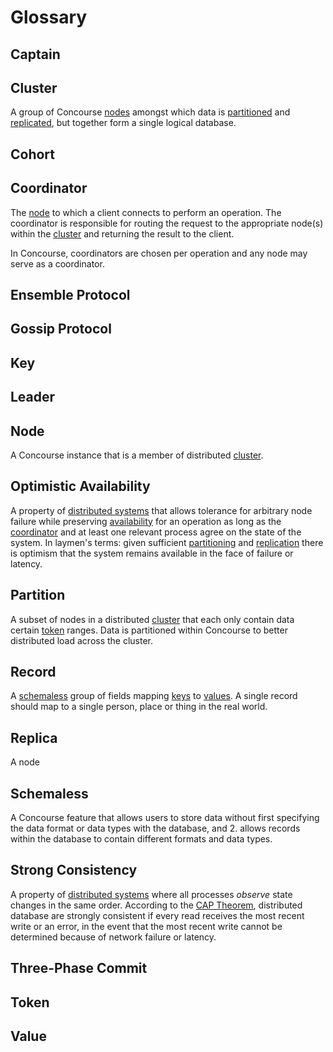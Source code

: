 # Glossary

## Captain

## Cluster
A group of Concourse [nodes](#node) amongst which data is [partitioned](#partition) and [replicated](#replica), but together form a single logical database.  

## Cohort

## Coordinator
The [node](#node) to which a client connects to perform an operation. The coordinator is responsible for routing the request to the appropriate node(s) within the [cluster](#cluster) and returning the result to the client.

In Concourse, coordinators are chosen per operation and any node may serve as a coordinator.

## Ensemble Protocol

## Gossip Protocol

## Key

## Leader

## Node
A Concourse instance that is a member of distributed [cluster](#cluster).

## Optimistic Availability
A property of [distributed systems](https://en.wikipedia.org/wiki/Distributed_computing) that allows tolerance for arbitrary node failure while preserving [availability](https://en.wikipedia.org/wiki/Availability) for an operation as long as the [coordinator](#coordinator) and at least one relevant process agree on the state of the system. In laymen's terms: given sufficient [partitioning](#partition) and [replication](#replica) there is optimism that the system remains available in the face of failure or latency.

## Partition
A subset of nodes in a distributed [cluster](#cluster) that each only contain data certain [token](#token) ranges. Data is partitioned within Concourse to better distributed load across the cluster.

## Record
A [schemaless](#schemaless) group of fields mapping [keys](#key) to [values](#value). A single record should map to a single person, place or thing in the real world.

## Replica
A node

## Schemaless
A Concourse feature that allows users to store data without first specifying the data format or data types with the database, and
2. allows records within the database to contain different formats and data types.

## Strong Consistency
A property of [distributed systems](https://en.wikipedia.org/wiki/Distributed_computing) where all processes *observe* state changes in the same order. According to the [CAP Theorem](https://en.wikipedia.org/wiki/CAP_theorem), distributed database are strongly consistent if every read receives the most recent write or an error, in the event that the most recent write cannot be determined because of network failure or latency.

## Three-Phase Commit

## Token

## Value
